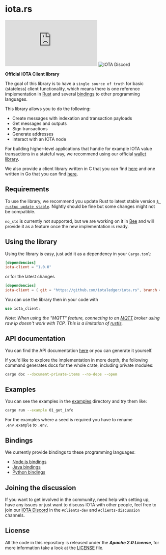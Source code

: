 # iota.rs

[![LICENSE](https://img.shields.io/github/license/iotaledger/iota.rs)](LICENSE)
![IOTA Discord](https://img.shields.io/discord/397872799483428865?label=Chat&logo=iota&style=social)

**Official IOTA Client library**

The goal of this library is to have a `single source of truth` for basic 
(stateless) client functionality, which means there is one reference 
implementation in [Rust] and several [bindings](#bindings) to other 
programming languages.

This library allows you to do the following:

* Create messages with indexation and transaction payloads
* Get messages and outputs
* Sign transactions
* Generate addresses
* Interact with an IOTA node

For building higher-level applications that handle for example IOTA 
value transactions in a stateful way, we recommend using our official 
[wallet library].

We also provide a client library written in C 
that you can find [here][C client library] 
and one written in Go that you can find [here][Go client library].

## Requirements

To use the library, we recommend you update Rust to latest stable version 
[`$ rustup update stable`][Rust update]. 
Nightly should be fine but some changes might not be compatible.

`no_std` is currently not supported, but we are working on it in 
[Bee] and will provide it as a feature once the new implementation is ready.

## Using the library

Using the library is easy, just add it as a dependency in your `Cargo.toml`:

```toml
[dependencies]
iota-client = "1.0.0"
```

or for the latest changes

```toml
[dependencies]
iota-client = { git = "https://github.com/iotaledger/iota.rs", branch = "dev" }
```

You can use the library then in your code with 
```rust 
use iota_client;
```

*Note: When using the "MQTT" feature, connecting to an [MQTT] broker using 
raw ip doesn't work with TCP. This is a limitation of [rustls].*

## API documentation

You can find the API documentation [here][API] or you can generate it yourself.

If you'd like to explore the implementation in more depth, the following 
command generates docs for the whole crate, including private modules:

```bash
cargo doc --document-private-items --no-deps --open
```

## Examples

You can see the examples in the [examples](examples/.) directory and try them 
like:

```bash
cargo run --example 01_get_info
```

For the examples where a seed is required you have to rename `.env.example` 
to `.env`.

## Bindings

We currently provide bindings to these programming languages:

* [Node.js bindings]
* [Java bindings]
* [Python bindings]

## Joining the discussion

If you want to get involved in the community, need help with setting up, have 
any issues or just want to discuss IOTA with other people, feel free to join 
our [IOTA Discord] in the `#clients-dev` and `#clients-discussion` channels.

## License

All the code in this repository is released under the ***Apache 2.0 License***, 
for more information take a look at the [LICENSE] file.

[Node.js bindings]: ./bindings/nodejs/README.md
[Java bindings]: ./bindings/java/README.md
[Python bindings]: ./bindings/python/README.md
[C client library]: https://github.com/iotaledger/iota.c
[Go client library]: https://github.com/iotaledger/iota.go
[API]: https://client-lib.docs.iota.org/docs/doc/iota_client/index.html
[Rust update]: https://github.com/rust-lang/rustup.rs#keeping-rust-up-to-date
[Bee]: https://github.com/iotaledger/bee
[Wallet library]: https://github.com/iotaledger/wallet.rs
[IOTA Discord]: https://discord.iota.org/
[Rust]: https://www.rust-lang.org/
[rustls]: https://docs.rs/rustls/
[MQTT]: https://mqtt.org/
[LICENSE]: LICENSE
